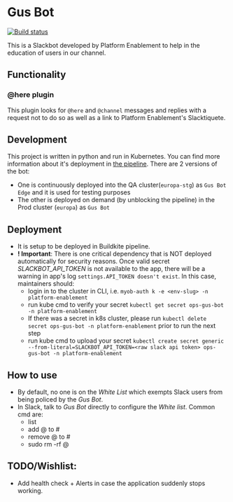 # Gus Bot

[![Build status](https://badge.buildkite.com/136ac15e403f9d3be9d1dd3910781e553a17a63b4c44866346.svg?branch=master)](https://buildkite.com/myob/ops-gus-bot)

This is a Slackbot developed by Platform Enablement to help in the education of users in our channel.

## Functionality

### @here plugin

This plugin looks for `@here` and `@channel` messages and replies with a request not to do so as well as a link to Platform Enablement's Slacktiquete.

## Development

This project is written in python and run in Kubernetes. You can find more information about it's deployment in [the pipeline](./.buildkite/pipeline.yml). There are 2 versions of the bot:

- One is continuously deployed into the QA cluster(`europa-stg`) as `Gus Bot Edge` and it is used for testing purposes
- The other is deployed on demand (by unblocking the pipeline) in the Prod cluster (`europa`) as `Gus Bot`

## Deployment

- It is setup to be deployed in Buildkite pipeline.
- __! Important__: There is one critical dependency that is NOT deployed automatically for security reasons. Once valid secret _SLACKBOT_API_TOKEN_ is not available to the app, there will be a warning in app's log `settings.API_TOKEN doesn't exist`. In this case, maintainers should:
  - login in to the cluster in CLI, i.e. `myob-auth k -e <env-slug> -n platform-enablement`
  - run kube cmd to verify your secret `kubectl get secret ops-gus-bot -n platform-enablement`
  - If there was a secret in k8s cluster, please run `kubectl delete secret ops-gus-bot -n platform-enablement` prior to run the next step
  - run kube cmd to upload your secret `kubectl create secret generic --from-literal=SLACKBOT_API_TOKEN=<raw slack api token> ops-gus-bot -n platform-enablement`

## How to use

- By default, no one is on the _White List_ which exempts Slack users from being policed by the _Gus Bot_.
- In Slack, talk to _Gus Bot_ directly to configure the _White list_. Common cmd are:
  - list
  - add @<slack-user> to #<channel>
  - remove @<slack-user> to #<channel>
  - sudo rm -rf @<slack-user>

## TODO/Wishlist:

- Add health check + Alerts in case the application suddenly stops working.
